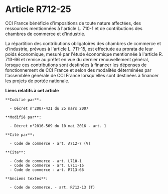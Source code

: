 # Article R712-25

CCI France bénéficie d'impositions de toute nature affectées, des ressources mentionnées à l'article L. 710-1 et de
contributions des chambres de commerce et d'industrie. 

La répartition des contributions obligatoires des chambres de commerce et d'industrie, prévues à l'article L. 711-15, est
effectuée au prorata de leur poids économique, mesuré par l'étude économique mentionnée à l'article R. 713-66 et remise au
préfet en vue du dernier renouvellement général, lorsque ces contributions sont destinées à financer les dépenses de
fonctionnement de CCI France et selon des modalités déterminées par l'assemblée générale de CCI France lorsqu'elles sont
destinées à financer les projets de portée nationale.

**Liens relatifs à cet article**

	**Codifié par**:

	  - Décret n°2007-431 du 25 mars 2007

	**Modifié par**:

	  - Décret n°2016-569 du 10 mai 2016 - art. 1

	**Cité par**:

	  - Code de commerce - art. A712-7 (V)

	**Cite**:

	  - Code de commerce - art. L710-1
	  - Code de commerce - art. L711-15
	  - Code de commerce - art. R713-66

	**Anciens textes**:

	  - Code de commerce. - art. R712-13 (T)
